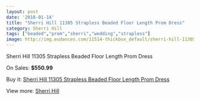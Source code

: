 ```yaml
---
layout: post
date: '2018-01-14'
title: "Sherri Hill 11305 Strapless Beaded Floor Length Prom Dress"
category: Sherri Hill
tags: ["beaded","prom","sherri","wedding","strapless"]
image: http://img.eudances.com/11514-thickbox_default/sherri-hill-11305-strapless-beaded-floor-length-prom-dress.jpg
---
```

Sherri Hill 11305 Strapless Beaded Floor Length Prom Dress

On Sales: **$550.99**
<a href="https://www.eudances.com/en/sherri-hill/3650-sherri-hill-11305-strapless-beaded-floor-length-prom-dress.html"><amp-img layout="responsive" width="600" height="600" src="//img.eudances.com/11514-thickbox_default/sherri-hill-11305-strapless-beaded-floor-length-prom-dress.jpg" alt="Sherri Hill 11305 Strapless Beaded Floor Length Prom Dress 0" /></a>
<a href="https://www.eudances.com/en/sherri-hill/3650-sherri-hill-11305-strapless-beaded-floor-length-prom-dress.html"><amp-img layout="responsive" width="600" height="600" src="//img.eudances.com/11517-thickbox_default/sherri-hill-11305-strapless-beaded-floor-length-prom-dress.jpg" alt="Sherri Hill 11305 Strapless Beaded Floor Length Prom Dress 1" /></a>
<a href="https://www.eudances.com/en/sherri-hill/3650-sherri-hill-11305-strapless-beaded-floor-length-prom-dress.html"><amp-img layout="responsive" width="600" height="600" src="//img.eudances.com/11516-thickbox_default/sherri-hill-11305-strapless-beaded-floor-length-prom-dress.jpg" alt="Sherri Hill 11305 Strapless Beaded Floor Length Prom Dress 2" /></a>
<a href="https://www.eudances.com/en/sherri-hill/3650-sherri-hill-11305-strapless-beaded-floor-length-prom-dress.html"><amp-img layout="responsive" width="600" height="600" src="//img.eudances.com/11515-thickbox_default/sherri-hill-11305-strapless-beaded-floor-length-prom-dress.jpg" alt="Sherri Hill 11305 Strapless Beaded Floor Length Prom Dress 3" /></a>

Buy it: [Sherri Hill 11305 Strapless Beaded Floor Length Prom Dress](https://www.eudances.com/en/sherri-hill/3650-sherri-hill-11305-strapless-beaded-floor-length-prom-dress.html "Sherri Hill 11305 Strapless Beaded Floor Length Prom Dress")

View more: [Sherri Hill](https://www.eudances.com/en/80-Sherri-Hill "Sherri Hill")